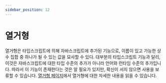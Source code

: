 ```yaml
---
sidebar_position: 12
---
```


# 열거형

열거형은 타입스크립트에 의해 자바스크립트에 추가된 기능으로, 이름이 있고 가능한 상수 집합 중 하나가 될 수 있는 값을 묘사할 수 있다. 대부분의 타입스크립트 기능과 달리, 이것은 자바스크립트에 대한 타입 수준의 추가가 아니라 언어와 런타임 수준의 추가입니다. 따라서 이 기능이 존재한다는 것은 알 필요가 있지만, 확신이 서지 않으면 사용을 보류할 수 있습니다. [열거형 페이지](https://www.typescriptlang.org/ko/docs/handbook/enums.html)에서 열거형에 대한 자세한 내용을 읽을 수 있습니다.